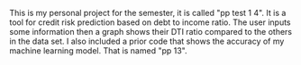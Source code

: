 This is my personal project for the semester, it is called "pp test 1 4". It is a tool for credit risk prediction based on debt to income ratio. The user inputs some information then a graph shows their DTI ratio compared to the others in the data set. I also included a prior code that shows the accuracy of my machine learning model. That is named "pp 13".
